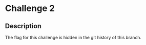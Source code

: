 # Challenge 2
## Description

The flag for this challenge is hidden in the git history of this branch.